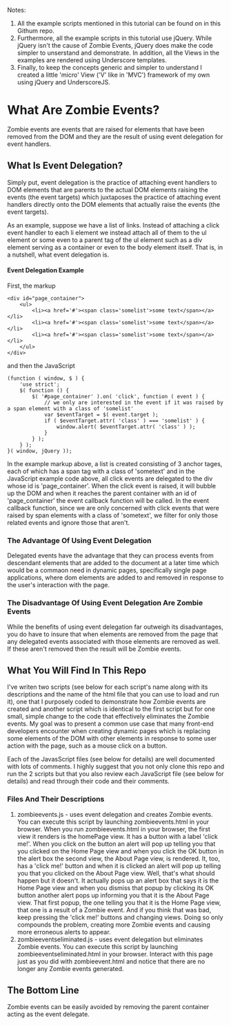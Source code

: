 Notes:
1. All the example scripts mentioned in this tutorial can be found on in this Githum repo.
2. Furthermore, all the example scripts in this tutorial use jQuery. While jQuery isn't the cause of Zombie Events, jQuery does make the code simpler to unserstand and demonstrate. In addition, all the Views in the examples are rendered using Underscore templates.
3. Finally, to keep the concepts generic and simpler to understand I created a little 'micro' View ('V' like in 'MVC') framework of my own using jQuery and UnderscoreJS.

What Are Zombie Events?
=======================
Zombie events are events that are raised for elements that have been removed from the DOM and they are the result of using event delegation for event handlers.

What Is Event Delegation?
-------------------------
Simply put, event delegation is the practice of attaching event handlers to DOM elements that are parents to the actual DOM elements raising the events (the event targets) which juxtaposes the practice of attaching event handlers directly onto the DOM elements that actually raise the events (the event targets).

As an example, suppose we have a list of links. Instead of attaching a click event handler to each li element we instead attach all of them to the ul element or some even to a parent tag of the ul element such as a div element serving as a container or even to the body element itself. That is, in a nutshell, what event delegation is.

#### Event Delegation Example
First, the markup

    <div id="page_container">
        <ul>
            <li><a href='#'><span class='somelist'>some text</span></a></li>
            <li><a href='#'><span class='somelist'>some text</span></a></li>
            <li><a href='#'><span class='somelist'>some text</span></a></li>
        </ul>
    </div>

and then the JavaScript

    (function ( window, $ ) {
        'use strict';
        $( function () {
            $( '#page_container' ).on( 'click', function ( event ) {
                // we only are interested in the event if it was raised by a span element with a class of 'somelist'
                var $eventTarget = $( event.target );
                if ( $eventTarget.attr( 'class' ) === 'somelist' ) {
                    window.alert( $eventTarget.attr( 'class' ) );
                }
            } );
        } );
    }( window, jQuery ));

In the example markup above, a list is created consisting of 3 anchor tages, each of which has a span tag with a class of 'sometext' and in the JavaScript example code above, all click events are delegated to the div whose id is 'page_container'. When the click event is raised, it will bubble up the DOM and when it reaches the parent container with an id of 'page_container' the event callback function will be called. In the event callback function, since we are only concerned with click events that were raised by span elements with a class of 'sometext', we filter for only those related events and ignore those that aren't.

### The Advantage Of Using Event Delegation
Delegated events have the advantage that they can process events from descendant elements that are added to the document at a later time which would be a commaon need in dynamic pages, specifically single page applications, where dom elements are added to and removed in response to the user's interaction with the page.

### The Disadvantage Of Using Event Delegation Are Zombie Events
While the benefits of using event delegation far outweigh its disadvantages, you do have to insure that when elements are removed from the page that any delegated events associated with those elements are removed as well. If these aren't removed then the result will be Zombie events.

What You Will Find In This Repo
-------------------------------
I've writen two scripts (see below for each script's name along with its descriptions and the name of the html file that you can use to load and run it), one that I purposely coded to demonstrate how Zombie events are created and another script which is identical to the first script but for one small, simple change to the code that effectively eliminates the Zombie events. My goal was to present a common use case that many front-end developers encounter when creating dynamic pages which is replacing some elements of the DOM with other elements in response to some user action with the page, such as a mouse click on a button.

Each of the JavasScript files (see below for details) are well documented with lots of comments. I highly suggest that you not only clone this repo and run the 2 scripts but that you also review each JavaScript file (see below for details) and read through their code and their comments.

### Files And Their Descriptions
1. zombieevents.js - uses event delegation and creates Zombie events. You can execute this script by launching zombieevents.html in your browser. When you run zombieevents.html in your browser, the first view it renders is the homePage view. It has a button with a label 'click me!'. When you click on the button an alert will pop up telling you that you clicked on the Home Page view and when you click the OK button in the alert box the second view, the About Page view, is rendered. It, too, has a 'click me!' button and when it is clicked an alert will pop up telling you that you clicked on the About Page view. Well, that's what should happen but it doesn't. It actually pops up an alert box that says it is the Home Page view and when you dismiss that popup by clicking its OK button another alert pops up informing you that it is the About Page view. That first popup, the one telling you that it is the Home Page view, that one is a result of a Zombie event. And if you think that was bad, keep pressing the 'click me!' buttons and changing views. Doing so only compounds the problem, creating more Zombie events and causing more erroneous alerts to appear.
2. zombieeventseliminated.js - uses event delegation but eliminates Zombie events. You can execute this script by launching zombieeventseliminated.html in your browser. Interact with this page just as you did with zombieevent.html and notice that there are no longer any Zombie events generated.

## The Bottom Line
Zombie events can be easily avoided by removing the parent container acting as the event delegate.
